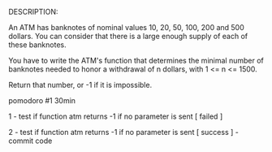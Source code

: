 DESCRIPTION:

An ATM has banknotes of nominal values 10, 20, 50, 100, 200 and 500 dollars. You can consider that there is a large enough supply of each of these banknotes.

You have to write the ATM's function that determines the minimal number of banknotes needed to honor a withdrawal of n dollars, with 1 <= n <= 1500.

Return that number, or -1 if it is impossible.

pomodoro #1 30min

1 - test if function atm returns -1 if no parameter is sent [ failed ]

2 - test if function atm returns -1 if no parameter is sent [ success ] - commit code
